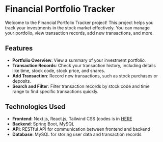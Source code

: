# Financial Portfolio Tracker

Welcome to the Financial Portfolio Tracker project! This project helps you track your investments in the stock market effectively. You can manage your portfolio, view transaction records, add new transactions, and more.

## Features

- **Portfolio Overview**: View a summary of your investment portfolio.
- **Transaction Records**: Check your transaction history, including details like time, stock code, stock price, and shares.
- **Add Transaction**: Record new transactions, such as stock purchases or deposits.
- **Search and Filter**: Filter transaction records by stock code and time range to find specific transactions quickly.

## Technologies Used

- **Frontend**: Next.js, React.js, Tailwind CSS (codes is in [HERE](https://github.com/petertam888/finance-portfolio-application-ui)
- **Backend**: Spring Boot, MySQL
- **API**: RESTful API for communication between frontend and backend
- **Database**: MySQL for storing user data and transaction records

